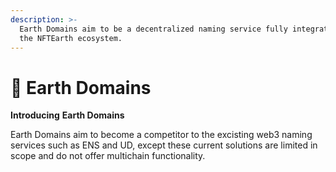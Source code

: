 ```yaml
---
description: >-
  Earth Domains aim to be a decentralized naming service fully integrated with
  the NFTEarth ecosystem.
---
```


# 📛 Earth Domains

**Introducing** **Earth Domains**

Earth Domains aim to become a competitor to the excisting web3 naming services such as ENS and UD, except these current solutions are limited in scope and do not offer multichain functionality.

##

